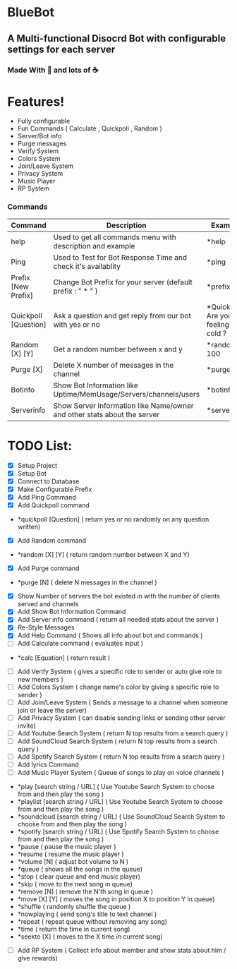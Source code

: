 # BlueBot
## A Multi-functional Disocrd Bot with configurable settings for each server 
### Made With 💖 and lots of ☕ 

# Features!
- Fully configurable  
- Fun Commands ( Calculate , Quickpoll , Random )
- Server/Bot info
- Purge messages
- Verify System
- Colors System
- Join/Leave System
- Privacy System
- Music Player
- RP System

### Commands
| Command | Description | Example |
| ------ | ------ | ------ |
|help| Used to get all commands menu with description and example| *help |
|Ping| Used to Test for Bot Response Time and check it's availablity | *ping |
|Prefix [New Prefix]| Change Bot Prefix for your server (default prefix : " * " ) | *prefix ! |
|Quickpoll [Question]| Ask a question and get reply from our bot with yes or no| *Quickpoll Are you feeling cold ? |
|Random [X] [Y] | Get a random number between x and y | *random 1 100 |
|Purge [X] | Delete X number of messages in the channel | *purge 20 |
|Botinfo | Show Bot Information like Uptime/MemUsage/Servers/channels/users | *botinfo |
|Serverinfo | Show Server Information like Name/owner and other stats about the server | *serverinfo |


# TODO List:
- [x] Setup Project
- [x] Setup Bot
- [x] Connect to Database
- [x] Make Configurable Prefix
- [X] Add Ping Command
- [x] Add Quickpoll command 
- *quickpoll [Question] ( return yes or no randomly on any question written)
- [x] Add Random command 
- *random [X] [Y] ( return random number between X and Y)
- [X] Add Purge command 
- *purge [N] ( delete N messages in the channel )
- [X] Show Number of servers the bot existed in with the number of clients served and channels
- [X] Add Show Bot Information Command
- [X] Add Server info command ( return all needed stats about the server )
- [X] Re-Style Messages
- [X] Add Help Command ( Shows all info about bot and commands )
- [ ] Add Calculate command ( evaluates input )
- *calc [Equation] ( return result )
- [ ] Add Verify System ( gives a specific role to sender or auto give role to new members )
- [ ] Add Colors System ( change name's color by giving a specific role to sender )
- [ ] Add Join/Leave System ( Sends a message to a channel when someone join or leave the server)
- [ ] Add Privacy System ( can disable sending links or sending other server invite)
- [ ] Add Youtube Search System ( return N top results from a search query )
- [ ] Add SoundCloud Search System ( return N top results from a search query )
- [ ] Add Spotify Search System ( return N top results from a search query )
- [ ] Add lyrics Command
- [ ] Add Music Player System ( Queue of songs to play on voice channels )
- *play [search string / URL] ( Use Youtube Search System to choose from and then play the song )
- *playlist [search string / URL] ( Use Youtube Search System to choose from and then play the song )
- *soundcloud [search string / URL] ( Use SoundCloud Search System to choose from and then play the song )
- *spotify [search string / URL] ( Use Spotify Search System to choose from and then play the song )
- *pause ( pause the music player )
- *resume ( resume the music player )
- *volume [N] ( adjust bot volume to N )
- *queue ( shows all the songs in the queue) 
- *stop ( clear queue and end music player)
- *skip ( move to the next song in queue)
- *remove [N] ( remove the N'th song in queue )
- *move [X] [Y] ( moves the song in position X to position Y in queue)
- *shuffle ( randomly shuffle the queue )
- *nowplaying ( send song's title to text channel )
- *repeat ( repeat queue without removing any song)
- *time ( return the time in current song)
- *seekto [X] ( moves to the X time in current song)
- [ ] Add RP System ( Collect info about member and show stats about him / give rewards)
